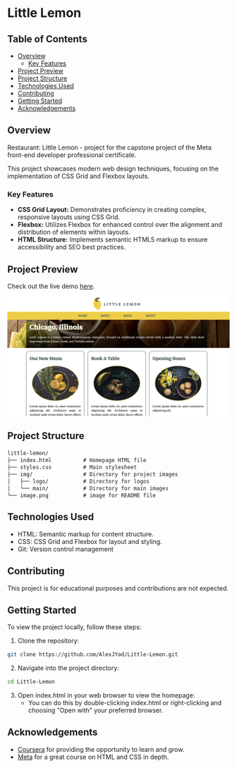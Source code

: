 <h1>Little Lemon</h1>

<h2>Table of Contents</h2>

- [Overview](#overview)
  - [Key Features](#key-features)
- [Project Preview](#project-preview)
- [Project Structure](#project-structure)
- [Technologies Used](#technologies-used)
- [Contributing](#contributing)
- [Getting Started](#getting-started)
- [Acknowledgements](#acknowledgements)

## Overview

Restaurant: Little Lemon - project for the capstone project of the Meta front-end developer professional certificate.

This project showcases modern web design techniques, focusing on the implementation of CSS Grid and Flexbox layouts.

### Key Features

+ **CSS Grid Layout:** Demonstrates proficiency in creating complex, responsive layouts using CSS Grid.
+ **Flexbox:** Utilizes Flexbox for enhanced control over the alignment and distribution of elements within layouts.
+ **HTML Structure:** Implements semantic HTML5 markup to ensure accessibility and SEO best practices.

## Project Preview

Check out the live demo [here](https://alexjyad.github.io/Little-Lemon/).

![Site img preview](image.png)

## Project Structure

```plaintext
little-lemon/
├── index.html          # Homepage HTML file
├── styles.css          # Main stylesheet
├── img/                # Directory for project images
│   ├── logo/           # Directory for logos
│   └── main/           # Directory for main images
└── image.png           # image for README file
```

## Technologies Used
+ HTML: Semantic markup for content structure.
+ CSS: CSS Grid and Flexbox for layout and styling.
+ Git: Version control management

## Contributing

This project is for educational purposes and contributions are not expected.

## Getting Started

To view the project locally, follow these steps:

1. Clone the repository:

```bash
git clone https://github.com/AlexJYad/Little-Lemon.git
```
2. Navigate into the project directory:

```bash
cd Little-Lemon
```

3. Open index.html in your web browser to view the homepage:
   - You can do this by double-clicking index.html or right-clicking and choosing "Open with" your preferred browser.

## Acknowledgements

- [Coursera](https://www.coursera.org) for providing the opportunity to learn and grow.
- [Meta](https://www.coursera.org/learn/html-and-css-in-depth) for a great course on HTML and CSS in depth.
